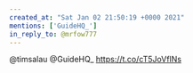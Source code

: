 ```yaml
---
created_at: "Sat Jan 02 21:50:19 +0000 2021"
mentions: ['GuideHQ_']
in_reply_to: @mrfow777
---
```


@timsalau @GuideHQ_ https://t.co/cT5JoVflNs